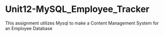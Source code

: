 # Unit12-MySQL_Employee_Tracker
This assignment utilizes Mysql to make a Content Management System for an Employee Database
